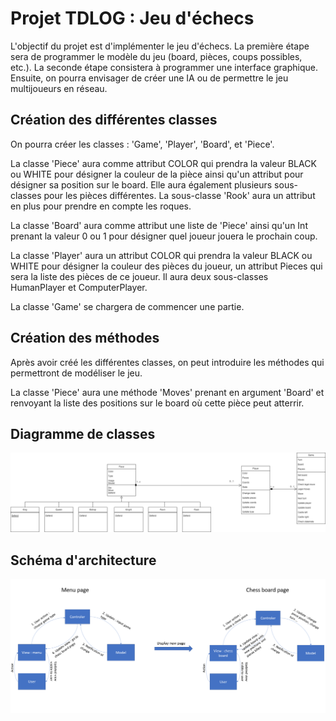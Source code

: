 # Projet TDLOG : Jeu d'échecs

L'objectif du projet est d'implémenter le jeu d'échecs.
La première étape sera de programmer le modèle du jeu
(board, pièces, coups possibles, etc.). La seconde étape
consistera à programmer une interface graphique. Ensuite,
on pourra envisager de créer une IA ou de permettre le
jeu multijoueurs en réseau.

## Création des différentes classes

On pourra créer les classes : 'Game', 'Player', 'Board',
et 'Piece'.

La classe 'Piece' aura comme attribut COLOR qui prendra
la valeur BLACK ou WHITE pour désigner la couleur de la
pièce ainsi qu'un attribut pour désigner sa position sur
le board. Elle aura également plusieurs sous-classes pour
les pièces différentes. La sous-classe 'Rook' aura un
attribut en plus pour prendre en compte les roques.

La classe 'Board' aura comme attribut une liste de
'Piece' ainsi qu'un Int prenant la valeur 0 ou 1 pour
désigner quel joueur jouera le prochain coup.

La classe 'Player' aura un attribut COLOR qui prendra
la valeur BLACK ou WHITE pour désigner la couleur des
pièces du joueur, un attribut Pieces qui sera la liste
des pièces de ce joueur. Il aura deux sous-classes
HumanPlayer et ComputerPlayer.

La classe 'Game' se chargera de commencer une partie.

## Création des méthodes

Après avoir créé les différentes classes, on peut
introduire les méthodes qui permettront de modéliser
le jeu.

La classe 'Piece' aura une méthode 'Moves' prenant
en argument 'Board' et renvoyant la liste des positions
sur le board où cette pièce peut atterrir. 

## Diagramme de classes
![Alt text](uml_chess.drawio.png?raw=true "Diagramme de classes")

## Schéma d'architecture
![Alt_text](architecture.png?raw=true "Schéma d'architecture")
